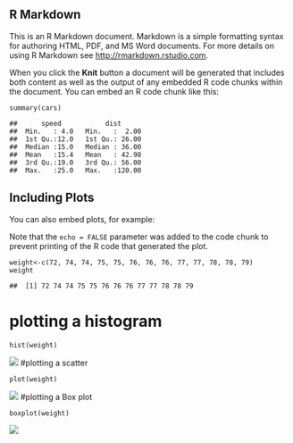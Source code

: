 R Markdown
----------

This is an R Markdown document. Markdown is a simple formatting syntax
for authoring HTML, PDF, and MS Word documents. For more details on
using R Markdown see <http://rmarkdown.rstudio.com>.

When you click the **Knit** button a document will be generated that
includes both content as well as the output of any embedded R code
chunks within the document. You can embed an R code chunk like this:

    summary(cars)

    ##      speed           dist       
    ##  Min.   : 4.0   Min.   :  2.00  
    ##  1st Qu.:12.0   1st Qu.: 26.00  
    ##  Median :15.0   Median : 36.00  
    ##  Mean   :15.4   Mean   : 42.98  
    ##  3rd Qu.:19.0   3rd Qu.: 56.00  
    ##  Max.   :25.0   Max.   :120.00

Including Plots
---------------

You can also embed plots, for example:

Note that the `echo = FALSE` parameter was added to the code chunk to
prevent printing of the R code that generated the plot.

    weight<-c(72, 74, 74, 75, 75, 76, 76, 76, 77, 77, 78, 78, 79)
    weight

    ##  [1] 72 74 74 75 75 76 76 76 77 77 78 78 79

plotting a histogram
====================

    hist(weight)

![](Histogram_Boxplot_files/figure-markdown_strict/unnamed-chunk-2-1.png)
\#plotting a scatter

    plot(weight)

![](Histogram_Boxplot_files/figure-markdown_strict/unnamed-chunk-3-1.png)
\#plotting a Box plot

    boxplot(weight)

![](Histogram_Boxplot_files/figure-markdown_strict/unnamed-chunk-4-1.png)
